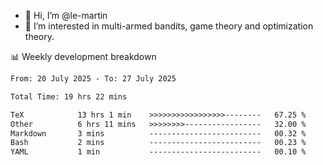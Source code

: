 - 👋 Hi, I’m @le-martin
- 👀 I’m interested in multi-armed bandits, game theory and optimization theory.
<!---- 💞️ I’m looking to collaborate on ...
- 📫 How to reach me ...-->

<!---
Tutorial for using WakaTime stats in GitHub profile: https://github.com/athul/waka-readme
-->

📊 Weekly development breakdown
<!--START_SECTION:waka-->

```txt
From: 20 July 2025 - To: 27 July 2025

Total Time: 19 hrs 22 mins

TeX            13 hrs 1 min    >>>>>>>>>>>>>>>>>--------   67.25 %
Other          6 hrs 11 mins   >>>>>>>>-----------------   32.00 %
Markdown       3 mins          -------------------------   00.32 %
Bash           2 mins          -------------------------   00.23 %
YAML           1 min           -------------------------   00.10 %
```

<!--END_SECTION:waka-->

<!---
le-martin/le-martin is a ✨ special ✨ repository because its `README.md` (this file) appears on your GitHub profile.
You can click the Preview link to take a look at your changes.
--->
